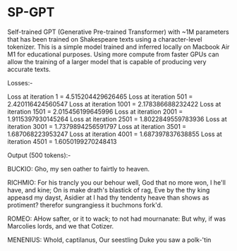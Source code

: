 # SP-GPT
Self-trained GPT (Generative Pre-trained Transformer) with ~1M parameters that has been trained on Shakespeare texts using a character-level tokenizer. This is a simple model trained and inferred locally on Macbook Air M1 for educational purposes. Using more compute from faster GPUs can allow the training of a larger model that is capable of producing very accurate texts.

Losses:-

Loss at iteration 1 = 4.515204429626465
Loss at iteration 501 = 2.420116424560547
Loss at iteration 1001 = 2.178386688232422
Loss at iteration 1501 = 2.015456199645996
Loss at iteration 2001 = 1.9115397930145264
Loss at iteration 2501 = 1.8022849559783936
Loss at iteration 3001 = 1.7379894256591797
Loss at iteration 3501 = 1.687068223953247
Loss at iteration 4001 = 1.687397837638855
Loss at iteration 4501 = 1.6050199270248413

Output (500 tokens):-

BUCKIO:
Gho, my sen oather to fairtly to heaven.

RICHMIO:
For his trancly you our behour well,
God that no more won, I he'll have, and kine;
On is make drath's blastick of rag,
Eve by the thy king appeasd my dayst,
Asidier at I had thy tendenty heave than shows
as protiment? therefor sungrangiess it buchmons fork'd.

ROMEO:
AHow safter, or it to wack; to not had mournanate:
But why, if was Marcolies lords, and we that Cotizer.

MENENIUS:
Whold, captilanus,
Our seestling Duke you saw a polk-'tin
